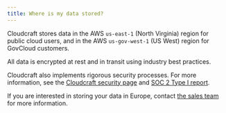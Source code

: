 ```yaml
---
title: Where is my data stored?
---
```


Cloudcraft stores data in the AWS `us-east-1` (North Virginia) region for public cloud users, and in the AWS `us-gov-west-1` (US West) region for GovCloud customers.

All data is encrypted at rest and in transit using industry best practices.

Cloudcraft also implements rigorous security processes. For more information, see the [Cloudcraft security page][1] and [SOC 2 Type I report][2].

If you are interested in storing your data in Europe, contact [the sales team][3] for more information.

[1]: https://www.cloudcraft.co/security
[2]: /cloudcraft/faq/soc2-report/
[3]: mailto:cloudcraft-sales@datadoghq.com
